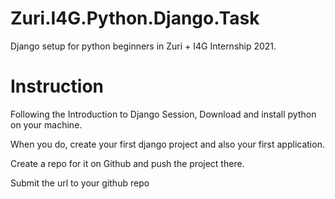 # Zuri.I4G.Python.Django.Task

Django setup for python beginners in Zuri + I4G Internship 2021.

# Instruction

Following the Introduction to Django Session, Download and install python on your machine. 

When you do, create your first django project and also your first application.

Create a repo for it on Github and push the project there.

Submit the url to your github repo 
